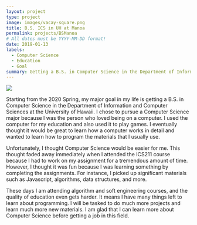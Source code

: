 ```yaml
---
layout: project
type: project
image: images/vacay-square.png
title: B.S. ICS in UH at Manoa
permalink: projects/BSManoa
# All dates must be YYYY-MM-DD format!
date: 2019-01-13
labels:
  - Computer Science
  - Education
  - Goal
summary: Getting a B.S. in Computer Science in the Department of Information and Computer Sciences at the University of Hawaii.
---
```


<img class="ui image" src="{{ site.baseurl }}/images/University_of_Hawaii.png">


Starting from the 2020 Spring, my major goal in my life is getting a B.S. in Computer Science in the Department of Information and Computer Sciences at the University of Hawaii. I chose to pursue a Computer Science major because I was the person who loved being on a computer. I used the computer for my education and also used it to play games. I eventually thought it would be great to learn how a computer works in detail and wanted to learn how to program the materials that I usually use.

Unfortunately, I thought Computer Science would be easier for me. This thought faded away immediately when I attended the ICS211 course because I had to work on my assignment for a tremendous amount of time. However, I thought it was fun because I was learning something by completing the assignments. For instance, I picked up significant materials such as Javascript, algorithms, data structures, and more. 

These days I am attending algorithm and soft engineering courses, and the quality of education even gets harder. It means I have many things left to learn about programming. I will be tasked to do much more projects and learn much more new materials. I am glad that I can learn more about Computer Science before getting a job in this field. 

